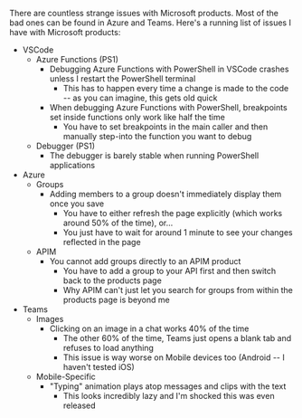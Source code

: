 There are countless strange issues with Microsoft products. Most of the bad ones can be found in Azure and Teams. Here's a running list of issues I have with Microsoft products:
- VSCode
  - Azure Functions (PS1)
    - Debugging Azure Functions with PowerShell in VSCode crashes unless I restart the PowerShell terminal
      - This has to happen every time a change is made to the code -- as you can imagine, this gets old quick  
    - When debugging Azure Functions with PowerShell, breakpoints set inside functions only work like half the time
      - You have to set breakpoints in the main caller and then manually step-into the function you want to debug
  - Debugger (PS1)
    - The debugger is barely stable when running PowerShell applications
- Azure
  - Groups
    - Adding members to a group doesn't immediately display them once you save
      - You have to either refresh the page explicitly (which works around 50% of the time), or...
      - You just have to wait for around 1 minute to see your changes reflected in the page
  - APIM
    - You cannot add groups directly to an APIM product
      - You have to add a group to your API first and then switch back to the products page
      - Why APIM can't just let you search for groups from within the products page is beyond me
- Teams
  - Images
    - Clicking on an image in a chat works 40% of the time
      - The other 60% of the time, Teams just opens a blank tab and refuses to load anything
      - This issue is way worse on Mobile devices too (Android -- I haven't tested iOS)
  - Mobile-Specific
    - "Typing" animation plays atop messages and clips with the text
      - This looks incredibly lazy and I'm shocked this was even released
